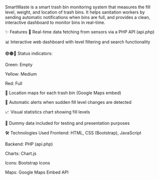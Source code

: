 SmartWaste is a smart trash bin monitoring system that measures the fill level, weight, and location of trash bins. It helps sanitation workers by sending automatic notifications when bins are full, and provides a clean, interactive dashboard to monitor bins in real-time.

✨ Features
🔄 Real-time data fetching from sensors via a PHP API (api.php)

📊 Interactive web dashboard with level filtering and search functionality

🟢🟠🔴 Status indicators:

Green: Empty

Yellow: Medium

Red: Full

📍 Location maps for each trash bin (Google Maps embed)

🔔 Automatic alerts when sudden fill level changes are detected

📈 Visual statistics chart showing fill levels

🧪 Dummy data included for testing and presentation purposes

🛠️ Technologies Used
Frontend: HTML, CSS (Bootstrap), JavaScript

Backend: PHP (api.php)

Charts: Chart.js

Icons: Bootstrap Icons

Maps: Google Maps Embed API
